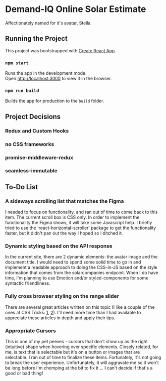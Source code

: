 # Demand-IQ Online Solar Estimate

Affectionately named for it's avatar, Stella.


## Running the Project

This project was bootstrapped with [Create React App](https://github.com/facebook/create-react-app).

### `npm start`

Runs the app in the development mode.<br />
Open [http://localhost:3000](http://localhost:3000) to view it in the browser.

### `npm run build`

Builds the app for production to the `build` folder.<br />

## Project Decisions

### Redux and Custom Hooks

### no CSS frameworks

### promise-middleware-redux

### seamless-immutable

## To-Do List

### A sideways scrolling list that matches the Figma

I needed to focus on functionality, and ran out of time to come back to this item. The current scroll box is CSS only. In order to implement the functionality the Figma shows, it will take some Javascript help. I briefly tried to use the 'react-horizontal-scroller' package to get the functionality faster, but it didn't pan out the way I hoped so I ditched it.

### Dynamic styling based on the API response

In the current site, there are 2 dynamic elements: the avatar image and the document title. I would need to spend some solid time to go in and implement a readable approach to doing the CSS-in-JS based on the style information that comes from the solarcompanies endpoint. When I do have time, I'm planning to use Emotion and/or styled-components for some syntactic friendliness.

### Fully cross browser styling on the range slider

There are several great articles written on this topic (I like a couple of the ones at CSS Tricks: [1](https://css-tricks.com/sliding-nightmare-understanding-range-input/), [2](https://css-tricks.com/styling-cross-browser-compatible-range-inputs-css/)). I'll need more time than I had available to appreciate these articles in depth and apply their tips.

### Appropriate Cursors

This is one of my pet peeves - cursors that don't show up as the right (intuitive) shape when hovering over specific elements. Closely related, for me, is text that is selectable but it's on a button or images that are selectable. I ran out of time to finalize these items. Fortunately, it's not going to break the user experience. Unfortunately, it will aggravate me so it won't be long before I'm chomping at the bit to fix it ... I can't decide if that's a good or bad thing!
